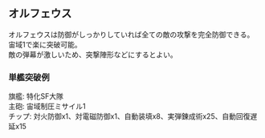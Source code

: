 ## オルフェウス

オルフェウスは防御がしっかりしていれば全ての敵の攻撃を完全防御できる。  
宙域1で楽に突破可能。  
敵の弾幕が激しいため、突撃陣形などにするとよい。  

### 単艦突破例

旗艦: 特化SF大隊  
主砲: 宙域制圧ミサイル1  
チップ: 対火防御x1、対電磁防御x1、自動装填x8、実弾錬成術x25、自動回復遅延x15  
